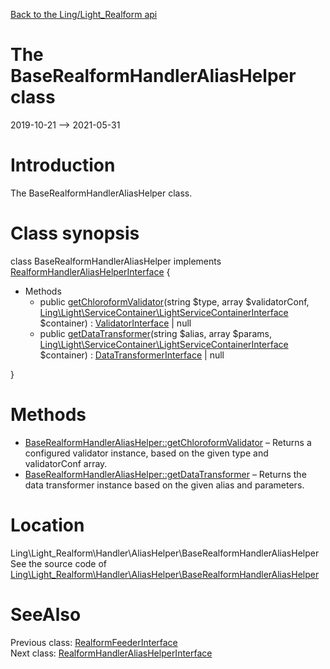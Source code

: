[Back to the Ling/Light_Realform api](https://github.com/lingtalfi/Light_Realform/blob/master/doc/api/Ling/Light_Realform.md)



The BaseRealformHandlerAliasHelper class
================
2019-10-21 --> 2021-05-31






Introduction
============

The BaseRealformHandlerAliasHelper class.



Class synopsis
==============


class <span class="pl-k">BaseRealformHandlerAliasHelper</span> implements [RealformHandlerAliasHelperInterface](https://github.com/lingtalfi/Light_Realform/blob/master/doc/api/Ling/Light_Realform/Handler/AliasHelper/RealformHandlerAliasHelperInterface.md) {

- Methods
    - public [getChloroformValidator](https://github.com/lingtalfi/Light_Realform/blob/master/doc/api/Ling/Light_Realform/Handler/AliasHelper/BaseRealformHandlerAliasHelper/getChloroformValidator.md)(string $type, array $validatorConf, [Ling\Light\ServiceContainer\LightServiceContainerInterface](https://github.com/lingtalfi/Light/blob/master/doc/api/Ling/Light/ServiceContainer/LightServiceContainerInterface.md) $container) : [ValidatorInterface](https://github.com/lingtalfi/Chloroform/blob/master/doc/api/Ling/Chloroform/Validator/ValidatorInterface.md) | null
    - public [getDataTransformer](https://github.com/lingtalfi/Light_Realform/blob/master/doc/api/Ling/Light_Realform/Handler/AliasHelper/BaseRealformHandlerAliasHelper/getDataTransformer.md)(string $alias, array $params, [Ling\Light\ServiceContainer\LightServiceContainerInterface](https://github.com/lingtalfi/Light/blob/master/doc/api/Ling/Light/ServiceContainer/LightServiceContainerInterface.md) $container) : [DataTransformerInterface](https://github.com/lingtalfi/Chloroform/blob/master/doc/api/Ling/Chloroform/DataTransformer/DataTransformerInterface.md) | null

}






Methods
==============

- [BaseRealformHandlerAliasHelper::getChloroformValidator](https://github.com/lingtalfi/Light_Realform/blob/master/doc/api/Ling/Light_Realform/Handler/AliasHelper/BaseRealformHandlerAliasHelper/getChloroformValidator.md) &ndash; Returns a configured validator instance, based on the given type and validatorConf array.
- [BaseRealformHandlerAliasHelper::getDataTransformer](https://github.com/lingtalfi/Light_Realform/blob/master/doc/api/Ling/Light_Realform/Handler/AliasHelper/BaseRealformHandlerAliasHelper/getDataTransformer.md) &ndash; Returns the data transformer instance based on the given alias and parameters.





Location
=============
Ling\Light_Realform\Handler\AliasHelper\BaseRealformHandlerAliasHelper<br>
See the source code of [Ling\Light_Realform\Handler\AliasHelper\BaseRealformHandlerAliasHelper](https://github.com/lingtalfi/Light_Realform/blob/master/Handler/AliasHelper/BaseRealformHandlerAliasHelper.php)



SeeAlso
==============
Previous class: [RealformFeederInterface](https://github.com/lingtalfi/Light_Realform/blob/master/doc/api/Ling/Light_Realform/Feeder/RealformFeederInterface.md)<br>Next class: [RealformHandlerAliasHelperInterface](https://github.com/lingtalfi/Light_Realform/blob/master/doc/api/Ling/Light_Realform/Handler/AliasHelper/RealformHandlerAliasHelperInterface.md)<br>
